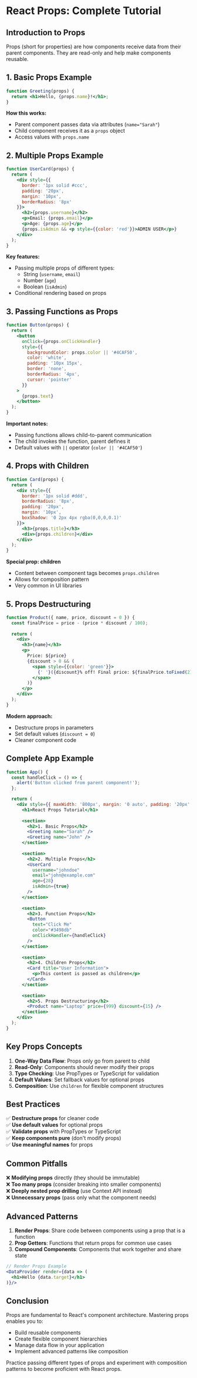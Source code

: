 # React Props: Complete Tutorial

## Introduction to Props
Props (short for properties) are how components receive data from their parent components. They are read-only and help make components reusable.

## 1. Basic Props Example

```jsx
function Greeting(props) {
  return <h1>Hello, {props.name}!</h1>;
}
```

**How this works:**
- Parent component passes data via attributes (`name="Sarah"`)
- Child component receives it as a `props` object
- Access values with `props.name`

## 2. Multiple Props Example

```jsx
function UserCard(props) {
  return (
    <div style={{
      border: '1px solid #ccc',
      padding: '20px',
      margin: '10px',
      borderRadius: '8px'
    }}>
      <h2>{props.username}</h2>
      <p>Email: {props.email}</p>
      <p>Age: {props.age}</p>
      {props.isAdmin && <p style={{color: 'red'}}>ADMIN USER</p>}
    </div>
  );
}
```

**Key features:**
- Passing multiple props of different types:
  - String (`username`, `email`)
  - Number (`age`)
  - Boolean (`isAdmin`)
- Conditional rendering based on props

## 3. Passing Functions as Props

```jsx
function Button(props) {
  return (
    <button 
      onClick={props.onClickHandler}
      style={{
        backgroundColor: props.color || '#4CAF50',
        color: 'white',
        padding: '10px 15px',
        border: 'none',
        borderRadius: '4px',
        cursor: 'pointer'
      }}
    >
      {props.text}
    </button>
  );
}
```

**Important notes:**
- Passing functions allows child-to-parent communication
- The child invokes the function, parent defines it
- Default values with `||` operator (`color || '#4CAF50'`)

## 4. Props with Children

```jsx
function Card(props) {
  return (
    <div style={{
      border: '1px solid #ddd',
      borderRadius: '8px',
      padding: '20px',
      margin: '10px',
      boxShadow: '0 2px 4px rgba(0,0,0,0.1)'
    }}>
      <h3>{props.title}</h3>
      <div>{props.children}</div>
    </div>
  );
}
```

**Special prop: children**
- Content between component tags becomes `props.children`
- Allows for composition pattern
- Very common in UI libraries

## 5. Props Destructuring

```jsx
function Product({ name, price, discount = 0 }) {
  const finalPrice = price - (price * discount / 100);
  
  return (
    <div>
      <h3>{name}</h3>
      <p>
        Price: ${price}
        {discount > 0 && (
          <span style={{color: 'green'}}>
            {' '}({discount}% off! Final price: ${finalPrice.toFixed(2)})
          </span>
        )}
      </p>
    </div>
  );
}
```

**Modern approach:**
- Destructure props in parameters
- Set default values (`discount = 0`)
- Cleaner component code

## Complete App Example

```jsx
function App() {
  const handleClick = () => {
    alert('Button clicked from parent component!');
  };

  return (
    <div style={{ maxWidth: '800px', margin: '0 auto', padding: '20px' }}>
      <h1>React Props Tutorial</h1>
      
      <section>
        <h2>1. Basic Props</h2>
        <Greeting name="Sarah" />
        <Greeting name="John" />
      </section>
      
      <section>
        <h2>2. Multiple Props</h2>
        <UserCard 
          username="johndoe" 
          email="john@example.com" 
          age={28} 
          isAdmin={true} 
        />
      </section>
      
      <section>
        <h2>3. Function Props</h2>
        <Button 
          text="Click Me" 
          color="#3498db" 
          onClickHandler={handleClick} 
        />
      </section>
      
      <section>
        <h2>4. Children Props</h2>
        <Card title="User Information">
          <p>This content is passed as children</p>
        </Card>
      </section>
      
      <section>
        <h2>5. Props Destructuring</h2>
        <Product name="Laptop" price={999} discount={15} />
      </section>
    </div>
  );
}
```

## Key Props Concepts

1. **One-Way Data Flow**: Props only go from parent to child
2. **Read-Only**: Components should never modify their props
3. **Type Checking**: Use PropTypes or TypeScript for validation
4. **Default Values**: Set fallback values for optional props
5. **Composition**: Use `children` for flexible component structures

## Best Practices

✅ **Destructure props** for cleaner code  
✅ **Use default values** for optional props  
✅ **Validate props** with PropTypes or TypeScript  
✅ **Keep components pure** (don't modify props)  
✅ **Use meaningful names** for props  

## Common Pitfalls

❌ **Modifying props** directly (they should be immutable)  
❌ **Too many props** (consider breaking into smaller components)  
❌ **Deeply nested prop drilling** (use Context API instead)  
❌ **Unnecessary props** (pass only what the component needs)  

## Advanced Patterns

1. **Render Props**: Share code between components using a prop that is a function
2. **Prop Getters**: Functions that return props for common use cases
3. **Compound Components**: Components that work together and share state

```jsx
// Render Props Example
<DataProvider render={data => (
  <h1>Hello {data.target}</h1>
)}/>
```

## Conclusion

Props are fundamental to React's component architecture. Mastering props enables you to:
- Build reusable components
- Create flexible component hierarchies
- Manage data flow in your application
- Implement advanced patterns like composition

Practice passing different types of props and experiment with composition patterns to become proficient with React props.